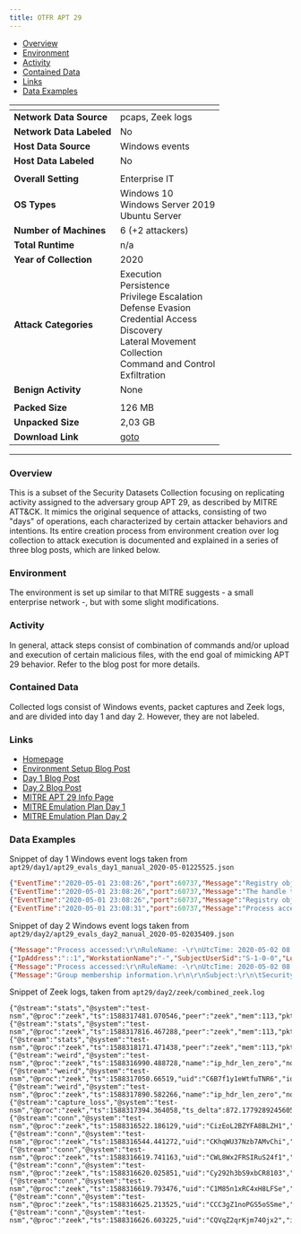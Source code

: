 ```yaml
---
title: OTFR APT 29
---
```


- [Overview](#overview)
- [Environment](#environment)
- [Activity](#activity)
- [Contained Data](#contained-data)
- [Links](#links)
- [Data Examples](#data-examples)

| <!-- -->                 | <!-- -->                                                                                                                                                                                |
|--------------------------|-----------------------------------------------------------------------------------------------------------------------------------------------------------------------------------------|
| **Network Data Source**  | pcaps, Zeek logs                                                                                                                                                                        |
| **Network Data Labeled** | No                                                                                                                                                                                      |
| **Host Data Source**     | Windows events                                                                                                                                                                          |
| **Host Data Labeled**    | No                                                                                                                                                                                      |
|                          |                                                                                                                                                                                         |
| **Overall Setting**      | Enterprise IT                                                                                                                                                                           |
| **OS Types**             | Windows 10<br/>Windows Server 2019<br/>Ubuntu Server                                                                                                                                    |
| **Number of Machines**   | 6 (+2 attackers)                                                                                                                                                                        |
| **Total Runtime**        | n/a                                                                                                                                                                                     |
| **Year of Collection**   | 2020                                                                                                                                                                                    |
| **Attack Categories**    | Execution<br/>Persistence<br/>Privilege Escalation<br/>Defense Evasion<br/>Credential Access<br/>Discovery<br/>Lateral Movement<br/>Collection<br/>Command and Control<br/>Exfiltration |
| **Benign Activity**      | None                                                                                                                                                                                    |
|                          |                                                                                                                                                                                         |
| **Packed Size**          | 126 MB                                                                                                                                                                                  |
| **Unpacked Size**        | 2,03 GB                                                                                                                                                                                 |
| **Download Link**        | [goto](https://github.com/OTRF/Security-Datasets/tree/master/datasets/compound/apt29)                                                                                                   |

***

### Overview

This is a subset of the Security Datasets Collection focusing on replicating activity assigned to the adversary group
APT 29, as described by MITRE ATT&CK.
It mimics the original sequence of attacks, consisting of two "days" of operations, each characterized by certain
attacker behaviors and intentions.
Its entire creation process from environment creation over log collection to attack execution is documented and
explained in a series of three blog posts, which are linked below.

### Environment

The environment is set up similar to that MITRE suggests - a small enterprise network -, but with some slight
modifications.

### Activity

In general, attack steps consist of combination of commands and/or upload and execution of certain malicious files, with
the end goal of mimicking APT 29 behavior.
Refer to the blog post for more details.

### Contained Data

Collected logs consist of Windows events, packet captures and Zeek logs, and are divided into day 1 and day 2.
However, they are not labeled.

### Links

- [Homepage](https://github.com/OTRF/Security-Datasets/tree/master/datasets/compound/apt29)
- [Environment Setup Blog Post](https://medium.com/threat-hunters-forge/mordor-labs-part-1-deploying-att-ck-apt29-evals-environments-via-arm-templates-to-create-1c6c4bc32c9a)
- [Day 1 Blog Post](https://medium.com/threat-hunters-forge/mordor-labs-part-2-executing-att-ck-apt29-evals-emulation-plan-day1-17fae7a81229)
- [Day 2 Blog Post](https://medium.com/threat-hunters-forge/mordor-labs-part-3-executing-att-ck-apt29-evaluations-emulation-plan-day2-417cadc2a337)
- [MITRE APT 29 Info Page](https://attackevals.mitre-engenuity.org/enterprise/apt29/)
- [MITRE Emulation Plan Day 1](https://github.com/mitre-attack/attack-arsenal/tree/master/adversary_emulation/APT29/Emulation_Plan/Day%201)
- [MITRE Emulation Plan Day 2](https://github.com/mitre-attack/attack-arsenal/tree/master/adversary_emulation/APT29/Emulation_Plan/Day%202)

### Data Examples

Snippet of day 1 Windows event logs taken from `apt29/day1/apt29_evals_day1_manual_2020-05-01225525.json`

```json
{"EventTime":"2020-05-01 23:08:26","port":60737,"Message":"Registry object added or deleted:\r\nRuleName: -\r\nEventType: CreateKey\r\nUtcTime: 2020-05-02 03:08:26.457\r\nProcessGuid: {47ab858c-e374-5eac-d803-000000000400}\r\nProcessId: 3852\r\nImage: C:\\windows\\system32\\WindowsPowerShell\\v1.0\\powershell.exe\r\nTargetObject: HKU\\S-1-5-21-1830255721-3727074217-2423397540-1107\\Software\\Microsoft\\SystemCertificates\\Disallowed","SourceModuleName":"eventlog","EventID":12,"tags":["mordorDataset"],"@version":"1","SourceName":"Microsoft-Windows-Sysmon","AccountType":"User","host":"wec.internal.cloudapp.net","Task":12,"ThreadID":4588,"TargetObject":"HKU\\S-1-5-21-1830255721-3727074217-2423397540-1107\\Software\\Microsoft\\SystemCertificates\\Disallowed","EventReceivedTime":"2020-05-01 23:08:32","Domain":"NT AUTHORITY","UtcTime":"2020-05-02 03:08:26.457","Keywords":-9223372036854775808,"RecordNumber":378531,"SourceModuleType":"im_msvistalog","@timestamp":"2020-05-02T03:08:32.631Z","SeverityValue":2,"Version":2,"OpcodeValue":0,"Severity":"INFO","Channel":"Microsoft-Windows-Sysmon/Operational","AccountName":"SYSTEM","ProcessGuid":"{47ab858c-e374-5eac-d803-000000000400}","Image":"C:\\windows\\system32\\WindowsPowerShell\\v1.0\\powershell.exe","EventType":"INFO","UserID":"S-1-5-18","ProcessId":"3852","Hostname":"SCRANTON.dmevals.local","RuleName":"-","ExecutionProcessID":3484,"ProviderGuid":"{5770385F-C22A-43E0-BF4C-06F5698FFBD9}"}
{"EventTime":"2020-05-01 23:08:26","port":60737,"Message":"The handle to an object was closed.\r\n\r\nSubject :\r\n\tSecurity ID:\t\tS-1-5-21-1830255721-3727074217-2423397540-1107\r\n\tAccount Name:\t\tpbeesly\r\n\tAccount Domain:\t\tDMEVALS\r\n\tLogon ID:\t\t0x372E81\r\n\r\nObject:\r\n\tObject Server:\t\tSecurity\r\n\tHandle ID:\t\t0x14fc\r\n\r\nProcess Information:\r\n\tProcess ID:\t\t0xf0c\r\n\tProcess Name:\t\tC:\\Windows\\System32\\WindowsPowerShell\\v1.0\\powershell.exe","Opcode":"Info","EventID":4658,"SourceModuleName":"eventlog","tags":["mordorDataset"],"@version":"1","SourceName":"Microsoft-Windows-Security-Auditing","SubjectLogonId":"0x372e81","host":"wec.internal.cloudapp.net","Task":12801,"ThreadID":6568,"EventReceivedTime":"2020-05-01 23:08:32","ObjectServer":"Security","ProcessName":"C:\\Windows\\System32\\WindowsPowerShell\\v1.0\\powershell.exe","HandleId":"0x14fc","Category":"Registry","Keywords":-9214364837600034816,"RecordNumber":79323,"SourceModuleType":"im_msvistalog","@timestamp":"2020-05-02T03:08:32.631Z","SeverityValue":2,"Version":0,"OpcodeValue":0,"SubjectUserSid":"S-1-5-21-1830255721-3727074217-2423397540-1107","Severity":"INFO","Channel":"Security","SubjectUserName":"pbeesly","SubjectDomainName":"DMEVALS","EventType":"AUDIT_SUCCESS","ProcessId":"0xf0c","Hostname":"SCRANTON.dmevals.local","ExecutionProcessID":4,"ProviderGuid":"{54849625-5478-4994-A5BA-3E3B0328C30D}"}
{"EventTime":"2020-05-01 23:08:26","port":60737,"Message":"Registry object added or deleted:\r\nRuleName: -\r\nEventType: CreateKey\r\nUtcTime: 2020-05-02 03:08:26.457\r\nProcessGuid: {47ab858c-e374-5eac-d803-000000000400}\r\nProcessId: 3852\r\nImage: C:\\windows\\system32\\WindowsPowerShell\\v1.0\\powershell.exe\r\nTargetObject: HKU\\S-1-5-21-1830255721-3727074217-2423397540-1107\\Software\\Microsoft\\SystemCertificates\\Disallowed\\Certificates","SourceModuleName":"eventlog","EventID":12,"tags":["mordorDataset"],"@version":"1","SourceName":"Microsoft-Windows-Sysmon","AccountType":"User","host":"wec.internal.cloudapp.net","Task":12,"ThreadID":4588,"TargetObject":"HKU\\S-1-5-21-1830255721-3727074217-2423397540-1107\\Software\\Microsoft\\SystemCertificates\\Disallowed\\Certificates","EventReceivedTime":"2020-05-01 23:08:32","Domain":"NT AUTHORITY","UtcTime":"2020-05-02 03:08:26.457","Keywords":-9223372036854775808,"RecordNumber":378532,"SourceModuleType":"im_msvistalog","@timestamp":"2020-05-02T03:08:32.632Z","SeverityValue":2,"Version":2,"OpcodeValue":0,"Severity":"INFO","Channel":"Microsoft-Windows-Sysmon/Operational","AccountName":"SYSTEM","ProcessGuid":"{47ab858c-e374-5eac-d803-000000000400}","Image":"C:\\windows\\system32\\WindowsPowerShell\\v1.0\\powershell.exe","EventType":"INFO","UserID":"S-1-5-18","ProcessId":"3852","Hostname":"SCRANTON.dmevals.local","RuleName":"-","ExecutionProcessID":3484,"ProviderGuid":"{5770385F-C22A-43E0-BF4C-06F5698FFBD9}"}
{"EventTime":"2020-05-01 23:08:31","port":60737,"Message":"Process accessed:\r\nRuleName: -\r\nUtcTime: 2020-05-02 03:08:31.159\r\nSourceProcessGUID: {5aa8ec29-cadb-5eac-2d00-000000000400}\r\nSourceProcessId: 1844\r\nSourceThreadId: 3156\r\nSourceImage: C:\\windows\\system32\\svchost.exe\r\nTargetProcessGUID: {5aa8ec29-cae0-5eac-5500-000000000400}\r\nTargetProcessId: 3520\r\nTargetImage: C:\\windows\\system32\\svchost.exe\r\nGrantedAccess: 0x1000\r\nCallTrace: C:\\windows\\SYSTEM32\\ntdll.dll+9c584|C:\\windows\\System32\\KERNELBASE.dll+2732e|c:\\windows\\system32\\fwbase.dll+3b35|c:\\windows\\system32\\fwbase.dll+3a89|c:\\windows\\system32\\mpssvc.dll+b907|c:\\windows\\system32\\mpssvc.dll+b75b|c:\\windows\\system32\\mpssvc.dll+e1c2|C:\\windows\\System32\\RPCRT4.dll+76953|C:\\windows\\System32\\RPCRT4.dll+da036|C:\\windows\\System32\\RPCRT4.dll+37a4c|C:\\windows\\System32\\RPCRT4.dll+548c8|C:\\windows\\System32\\RPCRT4.dll+2c921|C:\\windows\\System32\\RPCRT4.dll+2c1db|C:\\windows\\System32\\RPCRT4.dll+1a86f|C:\\windows\\System32\\RPCRT4.dll+19d1a|C:\\windows\\System32\\RPCRT4.dll+19301|C:\\windows\\System32\\RPCRT4.dll+18d6e|C:\\windows\\System32\\RPCRT4.dll+169a5|C:\\windows\\SYSTEM32\\ntdll.dll+3346d|C:\\windows\\SYSTEM32\\ntdll.dll+341c2|C:\\windows\\System32\\KERNEL32.DLL+17bd4|C:\\windows\\SYSTEM32\\ntdll.dll+6ced1","SourceThreadId":"3156","EventID":10,"TargetProcessId":"3520","SourceModuleName":"eventlog","tags":["mordorDataset"],"@version":"1","SourceImage":"C:\\windows\\system32\\svchost.exe","SourceName":"Microsoft-Windows-Sysmon","AccountType":"User","TargetImage":"C:\\windows\\system32\\svchost.exe","host":"wec.internal.cloudapp.net","Task":10,"ThreadID":4224,"EventReceivedTime":"2020-05-01 23:08:32","CallTrace":"C:\\windows\\SYSTEM32\\ntdll.dll+9c584|C:\\windows\\System32\\KERNELBASE.dll+2732e|c:\\windows\\system32\\fwbase.dll+3b35|c:\\windows\\system32\\fwbase.dll+3a89|c:\\windows\\system32\\mpssvc.dll+b907|c:\\windows\\system32\\mpssvc.dll+b75b|c:\\windows\\system32\\mpssvc.dll+e1c2|C:\\windows\\System32\\RPCRT4.dll+76953|C:\\windows\\System32\\RPCRT4.dll+da036|C:\\windows\\System32\\RPCRT4.dll+37a4c|C:\\windows\\System32\\RPCRT4.dll+548c8|C:\\windows\\System32\\RPCRT4.dll+2c921|C:\\windows\\System32\\RPCRT4.dll+2c1db|C:\\windows\\System32\\RPCRT4.dll+1a86f|C:\\windows\\System32\\RPCRT4.dll+19d1a|C:\\windows\\System32\\RPCRT4.dll+19301|C:\\windows\\System32\\RPCRT4.dll+18d6e|C:\\windows\\System32\\RPCRT4.dll+169a5|C:\\windows\\SYSTEM32\\ntdll.dll+3346d|C:\\windows\\SYSTEM32\\ntdll.dll+341c2|C:\\windows\\System32\\KERNEL32.DLL+17bd4|C:\\windows\\SYSTEM32\\ntdll.dll+6ced1","Domain":"NT AUTHORITY","UtcTime":"2020-05-02 03:08:31.159","Keywords":-9223372036854775808,"RecordNumber":346121,"SourceProcessId":"1844","SourceModuleType":"im_msvistalog","@timestamp":"2020-05-02T03:08:32.632Z","SeverityValue":2,"Version":3,"OpcodeValue":0,"Severity":"INFO","Channel":"Microsoft-Windows-Sysmon/Operational","AccountName":"SYSTEM","GrantedAccess":"0x1000","SourceProcessGUID":"{5aa8ec29-cadb-5eac-2d00-000000000400}","EventType":"INFO","UserID":"S-1-5-18","TargetProcessGUID":"{5aa8ec29-cae0-5eac-5500-000000000400}","ProcessId":"1844","Hostname":"NASHUA.dmevals.local","RuleName":"-","ExecutionProcessID":3428,"ProviderGuid":"{5770385F-C22A-43E0-BF4C-06F5698FFBD9}"}
```

Snippet of day 2 Windows event logs taken from `apt29/day2/apt29_evals_day2_manual_2020-05-02035409.json`

```json
{"Message":"Process accessed:\r\nRuleName: -\r\nUtcTime: 2020-05-02 08:28:17.950\r\nSourceProcessGUID: {8320f18b-2b72-5ead-5e00-000000000500}\r\nSourceProcessId: 836\r\nSourceThreadId: 4208\r\nSourceImage: C:\\windows\\system32\\wbem\\wmiprvse.exe\r\nTargetProcessGUID: {8320f18b-2b6d-5ead-3c00-000000000500}\r\nTargetProcessId: 2576\r\nTargetImage: C:\\windows\\system32\\svchost.exe\r\nGrantedAccess: 0x1400\r\nCallTrace: C:\\windows\\SYSTEM32\\ntdll.dll+9c584|C:\\windows\\System32\\KERNELBASE.dll+2732e|C:\\windows\\system32\\wbem\\cimwin32.dll+11f23d|C:\\windows\\system32\\wbem\\cimwin32.dll+11e86c|C:\\windows\\system32\\wbem\\cimwin32.dll+4882b|C:\\windows\\SYSTEM32\\framedynos.dll+864b|C:\\windows\\system32\\wbem\\wmiprvse.exe+10a32|C:\\windows\\system32\\wbem\\wmiprvse.exe+106bb|C:\\windows\\System32\\RPCRT4.dll+76953|C:\\windows\\System32\\RPCRT4.dll+1364b|C:\\windows\\System32\\combase.dll+a2da2|C:\\windows\\System32\\RPCRT4.dll+59a7b|C:\\windows\\System32\\combase.dll+2f333|C:\\windows\\System32\\combase.dll+2f123|C:\\windows\\System32\\combase.dll+a5936|C:\\windows\\System32\\combase.dll+48a1a|C:\\windows\\System32\\combase.dll+a15ad|C:\\windows\\System32\\combase.dll+5736c|C:\\windows\\System32\\combase.dll+57bd1|C:\\windows\\System32\\combase.dll+59378|C:\\windows\\System32\\RPCRT4.dll+548c8|C:\\windows\\System32\\RPCRT4.dll+2c921|C:\\windows\\System32\\RPCRT4.dll+2c470|C:\\windows\\System32\\RPCRT4.dll+1a6bf","SourceThreadId":"4208","SourceImage":"C:\\windows\\system32\\wbem\\wmiprvse.exe","@version":"1","SourceProcessId":"836","EventType":"INFO","Channel":"Microsoft-Windows-Sysmon/Operational","GrantedAccess":"0x1400","ThreadID":3988,"UserID":"S-1-5-18","RecordNumber":1052807,"SeverityValue":2,"Severity":"INFO","TargetProcessGUID":"{8320f18b-2b6d-5ead-3c00-000000000500}","AccountName":"SYSTEM","tags":["mordorDataset"],"TargetImage":"C:\\windows\\system32\\svchost.exe","host":"wec.internal.cloudapp.net","SourceName":"Microsoft-Windows-Sysmon","UtcTime":"2020-05-02 08:28:17.950","RuleName":"-","SourceModuleName":"eventlog","EventID":10,"EventTime":"2020-05-02 04:28:17","port":64167,"@timestamp":"2020-05-02T08:28:18.690Z","Keywords":-9223372036854775808,"AccountType":"User","Version":3,"Domain":"NT AUTHORITY","CallTrace":"C:\\windows\\SYSTEM32\\ntdll.dll+9c584|C:\\windows\\System32\\KERNELBASE.dll+2732e|C:\\windows\\system32\\wbem\\cimwin32.dll+11f23d|C:\\windows\\system32\\wbem\\cimwin32.dll+11e86c|C:\\windows\\system32\\wbem\\cimwin32.dll+4882b|C:\\windows\\SYSTEM32\\framedynos.dll+864b|C:\\windows\\system32\\wbem\\wmiprvse.exe+10a32|C:\\windows\\system32\\wbem\\wmiprvse.exe+106bb|C:\\windows\\System32\\RPCRT4.dll+76953|C:\\windows\\System32\\RPCRT4.dll+1364b|C:\\windows\\System32\\combase.dll+a2da2|C:\\windows\\System32\\RPCRT4.dll+59a7b|C:\\windows\\System32\\combase.dll+2f333|C:\\windows\\System32\\combase.dll+2f123|C:\\windows\\System32\\combase.dll+a5936|C:\\windows\\System32\\combase.dll+48a1a|C:\\windows\\System32\\combase.dll+a15ad|C:\\windows\\System32\\combase.dll+5736c|C:\\windows\\System32\\combase.dll+57bd1|C:\\windows\\System32\\combase.dll+59378|C:\\windows\\System32\\RPCRT4.dll+548c8|C:\\windows\\System32\\RPCRT4.dll+2c921|C:\\windows\\System32\\RPCRT4.dll+2c470|C:\\windows\\System32\\RPCRT4.dll+1a6bf","EventReceivedTime":"2020-05-02 04:28:18","ProviderGuid":"{5770385F-C22A-43E0-BF4C-06F5698FFBD9}","SourceProcessGUID":"{8320f18b-2b72-5ead-5e00-000000000500}","TargetProcessId":"2576","SourceModuleType":"im_msvistalog","ProcessId":"836","ExecutionProcessID":3172,"Task":10,"Hostname":"UTICA.dmevals.local","OpcodeValue":0}
{"IpAddress":"::1","WorkstationName":"-","SubjectUserSid":"S-1-0-0","LogonGuid":"{2ba297e5-dc7d-4ecc-ae18-902150aef9d9}","ThreadID":3324,"RecordNumber":210355,"tags":["mordorDataset"],"host":"wec.internal.cloudapp.net","SourceName":"Microsoft-Windows-Security-Auditing","LogonProcessName":"Kerberos","IpPort":"63460","RestrictedAdminMode":"-","KeyLength":"0","EventTime":"2020-05-02 04:28:17","port":64167,"@timestamp":"2020-05-02T08:28:18.690Z","Keywords":-9214364837600034816,"TargetLogonId":"0x7e0b50","LogonType":"3","ProviderGuid":"{54849625-5478-4994-A5BA-3E3B0328C30D}","SubjectLogonId":"0x0","ExecutionProcessID":708,"Hostname":"NEWYORK.dmevals.local","Message":"An account was successfully logged on.\r\n\r\nSubject:\r\n\tSecurity ID:\t\tS-1-0-0\r\n\tAccount Name:\t\t-\r\n\tAccount Domain:\t\t-\r\n\tLogon ID:\t\t0x0\r\n\r\nLogon Information:\r\n\tLogon Type:\t\t3\r\n\tRestricted Admin Mode:\t-\r\n\tVirtual Account:\t\tNo\r\n\tElevated Token:\t\tYes\r\n\r\nImpersonation Level:\t\tImpersonation\r\n\r\nNew Logon:\r\n\tSecurity ID:\t\tS-1-5-18\r\n\tAccount Name:\t\tNEWYORK$\r\n\tAccount Domain:\t\tDMEVALS.LOCAL\r\n\tLogon ID:\t\t0x7E0B50\r\n\tLinked Logon ID:\t\t0x0\r\n\tNetwork Account Name:\t-\r\n\tNetwork Account Domain:\t-\r\n\tLogon GUID:\t\t{2ba297e5-dc7d-4ecc-ae18-902150aef9d9}\r\n\r\nProcess Information:\r\n\tProcess ID:\t\t0x0\r\n\tProcess Name:\t\t-\r\n\r\nNetwork Information:\r\n\tWorkstation Name:\t-\r\n\tSource Network Address:\t::1\r\n\tSource Port:\t\t63460\r\n\r\nDetailed Authentication Information:\r\n\tLogon Process:\t\tKerberos\r\n\tAuthentication Package:\tKerberos\r\n\tTransited Services:\t-\r\n\tPackage Name (NTLM only):\t-\r\n\tKey Length:\t\t0\r\n\r\nThis event is generated when a logon session is created. It is generated on the computer that was accessed.\r\n\r\nThe subject fields indicate the account on the local system which requested the logon. This is most commonly a service such as the Server service, or a local process such as Winlogon.exe or Services.exe.\r\n\r\nThe logon type field indicates the kind of logon that occurred. The most common types are 2 (interactive) and 3 (network).\r\n\r\nThe New Logon fields indicate the account for whom the new logon was created, i.e. the account that was logged on.\r\n\r\nThe network fields indicate where a remote logon request originated. Workstation name is not always available and may be left blank in some cases.\r\n\r\nThe impersonation level field indicates the extent to which a process in the logon session can impersonate.\r\n\r\nThe authentication information fields provide detailed information about this specific logon request.\r\n\t- Logon GUID is a unique identifier that can be used to correlate this event with a KDC event.\r\n\t- Transited services indicate which intermediate services have participated in this logon request.\r\n\t- Package name indicates which sub-protocol was used among the NTLM protocols.\r\n\t- Key length indicates the length of the generated session key. This will be 0 if no session key was requested.","ImpersonationLevel":"%%1833","@version":"1","AuthenticationPackageName":"Kerberos","EventType":"AUDIT_SUCCESS","Channel":"Security","ProcessName":"-","TransmittedServices":"-","LmPackageName":"-","SeverityValue":2,"Severity":"INFO","SubjectUserName":"-","SubjectDomainName":"-","SourceModuleName":"eventlog","TargetUserSid":"S-1-5-18","EventID":4624,"Category":"Logon","TargetDomainName":"DMEVALS.LOCAL","ProcessId":"0x0","ElevatedToken":"%%1842","SourceModuleType":"im_msvistalog","EventReceivedTime":"2020-05-02 04:28:18","Version":2,"TargetUserName":"NEWYORK$","TargetOutboundUserName":"-","VirtualAccount":"%%1843","TargetOutboundDomainName":"-","Opcode":"Info","Task":12544,"OpcodeValue":0,"TargetLinkedLogonId":"0x0"}
{"Message":"Process accessed:\r\nRuleName: -\r\nUtcTime: 2020-05-02 08:28:17.950\r\nSourceProcessGUID: {8320f18b-2b72-5ead-5e00-000000000500}\r\nSourceProcessId: 836\r\nSourceThreadId: 4208\r\nSourceImage: C:\\windows\\system32\\wbem\\wmiprvse.exe\r\nTargetProcessGUID: {8320f18b-2b6d-5ead-3e00-000000000500}\r\nTargetProcessId: 2624\r\nTargetImage: C:\\windows\\system32\\svchost.exe\r\nGrantedAccess: 0x1400\r\nCallTrace: C:\\windows\\SYSTEM32\\ntdll.dll+9c584|C:\\windows\\System32\\KERNELBASE.dll+2732e|C:\\windows\\system32\\wbem\\cimwin32.dll+11f23d|C:\\windows\\system32\\wbem\\cimwin32.dll+11e86c|C:\\windows\\system32\\wbem\\cimwin32.dll+4882b|C:\\windows\\SYSTEM32\\framedynos.dll+864b|C:\\windows\\system32\\wbem\\wmiprvse.exe+10a32|C:\\windows\\system32\\wbem\\wmiprvse.exe+106bb|C:\\windows\\System32\\RPCRT4.dll+76953|C:\\windows\\System32\\RPCRT4.dll+1364b|C:\\windows\\System32\\combase.dll+a2da2|C:\\windows\\System32\\RPCRT4.dll+59a7b|C:\\windows\\System32\\combase.dll+2f333|C:\\windows\\System32\\combase.dll+2f123|C:\\windows\\System32\\combase.dll+a5936|C:\\windows\\System32\\combase.dll+48a1a|C:\\windows\\System32\\combase.dll+a15ad|C:\\windows\\System32\\combase.dll+5736c|C:\\windows\\System32\\combase.dll+57bd1|C:\\windows\\System32\\combase.dll+59378|C:\\windows\\System32\\RPCRT4.dll+548c8|C:\\windows\\System32\\RPCRT4.dll+2c921|C:\\windows\\System32\\RPCRT4.dll+2c470|C:\\windows\\System32\\RPCRT4.dll+1a6bf","SourceThreadId":"4208","SourceImage":"C:\\windows\\system32\\wbem\\wmiprvse.exe","@version":"1","SourceProcessId":"836","EventType":"INFO","Channel":"Microsoft-Windows-Sysmon/Operational","GrantedAccess":"0x1400","ThreadID":3988,"UserID":"S-1-5-18","RecordNumber":1052808,"SeverityValue":2,"Severity":"INFO","TargetProcessGUID":"{8320f18b-2b6d-5ead-3e00-000000000500}","AccountName":"SYSTEM","tags":["mordorDataset"],"TargetImage":"C:\\windows\\system32\\svchost.exe","host":"wec.internal.cloudapp.net","SourceName":"Microsoft-Windows-Sysmon","UtcTime":"2020-05-02 08:28:17.950","RuleName":"-","SourceModuleName":"eventlog","EventID":10,"EventTime":"2020-05-02 04:28:17","port":64167,"@timestamp":"2020-05-02T08:28:18.690Z","Keywords":-9223372036854775808,"AccountType":"User","Version":3,"Domain":"NT AUTHORITY","CallTrace":"C:\\windows\\SYSTEM32\\ntdll.dll+9c584|C:\\windows\\System32\\KERNELBASE.dll+2732e|C:\\windows\\system32\\wbem\\cimwin32.dll+11f23d|C:\\windows\\system32\\wbem\\cimwin32.dll+11e86c|C:\\windows\\system32\\wbem\\cimwin32.dll+4882b|C:\\windows\\SYSTEM32\\framedynos.dll+864b|C:\\windows\\system32\\wbem\\wmiprvse.exe+10a32|C:\\windows\\system32\\wbem\\wmiprvse.exe+106bb|C:\\windows\\System32\\RPCRT4.dll+76953|C:\\windows\\System32\\RPCRT4.dll+1364b|C:\\windows\\System32\\combase.dll+a2da2|C:\\windows\\System32\\RPCRT4.dll+59a7b|C:\\windows\\System32\\combase.dll+2f333|C:\\windows\\System32\\combase.dll+2f123|C:\\windows\\System32\\combase.dll+a5936|C:\\windows\\System32\\combase.dll+48a1a|C:\\windows\\System32\\combase.dll+a15ad|C:\\windows\\System32\\combase.dll+5736c|C:\\windows\\System32\\combase.dll+57bd1|C:\\windows\\System32\\combase.dll+59378|C:\\windows\\System32\\RPCRT4.dll+548c8|C:\\windows\\System32\\RPCRT4.dll+2c921|C:\\windows\\System32\\RPCRT4.dll+2c470|C:\\windows\\System32\\RPCRT4.dll+1a6bf","EventReceivedTime":"2020-05-02 04:28:18","ProviderGuid":"{5770385F-C22A-43E0-BF4C-06F5698FFBD9}","SourceProcessGUID":"{8320f18b-2b72-5ead-5e00-000000000500}","TargetProcessId":"2624","SourceModuleType":"im_msvistalog","ProcessId":"836","ExecutionProcessID":3172,"Task":10,"Hostname":"UTICA.dmevals.local","OpcodeValue":0}
{"Message":"Group membership information.\r\n\r\nSubject:\r\n\tSecurity ID:\t\tS-1-0-0\r\n\tAccount Name:\t\t-\r\n\tAccount Domain:\t\t-\r\n\tLogon ID:\t\t0x0\r\n\r\nLogon Type:\t\t\t3\r\n\r\nNew Logon:\r\n\tSecurity ID:\t\tS-1-5-18\r\n\tAccount Name:\t\tNEWYORK$\r\n\tAccount Domain:\t\tDMEVALS.LOCAL\r\n\tLogon ID:\t\t0x7E0B50\r\n\r\nEvent in sequence:\t\t1 of 1\r\n\r\nGroup Membership:\t\t\t\r\n\t\t%{S-1-5-32-544}\r\n\t\t%{S-1-1-0}\r\n\t\t%{S-1-5-32-554}\r\n\t\t%{S-1-5-32-545}\r\n\t\t%{S-1-5-32-555}\r\n\t\t%{S-1-5-32-560}\r\n\t\t%{S-1-5-2}\r\n\t\t%{S-1-5-11}\r\n\t\t%{S-1-5-15}\r\n\t\t%{S-1-5-21-1719095684-3458891352-3955206944-1000}\r\n\t\t%{S-1-5-21-1719095684-3458891352-3955206944-516}\r\n\t\t%{S-1-5-9}\r\n\t\t%{S-1-18-1}\r\n\t\t%{S-1-5-21-1719095684-3458891352-3955206944-572}\r\n\t\t%{S-1-16-16384}\r\n\r\nThe subject fields indicate the account on the local system which requested the logon. This is most commonly a service such as the Server service, or a local process such as Winlogon.exe or Services.exe.\r\n\r\nThe logon type field indicates the kind of logon that occurred. The most common types are 2 (interactive) and 3 (network).\r\n\r\nThe New Logon fields indicate the account for whom the new logon was created, i.e. the account that was logged on.\r\n\r\nThis event is generated when the Audit Group Membership subcategory is configured.  The Logon ID field can be used to correlate this event with the corresponding user logon event as well as to any other security audit events generated during this logon session.","Opcode":"Info","GroupMembership":"\r\n\t\t%{S-1-5-32-544}\r\n\t\t%{S-1-1-0}\r\n\t\t%{S-1-5-32-554}\r\n\t\t%{S-1-5-32-545}\r\n\t\t%{S-1-5-32-555}\r\n\t\t%{S-1-5-32-560}\r\n\t\t%{S-1-5-2}\r\n\t\t%{S-1-5-11}\r\n\t\t%{S-1-5-15}\r\n\t\t%{S-1-5-21-1719095684-3458891352-3955206944-1000}\r\n\t\t%{S-1-5-21-1719095684-3458891352-3955206944-516}\r\n\t\t%{S-1-5-9}\r\n\t\t%{S-1-18-1}\r\n\t\t%{S-1-5-21-1719095684-3458891352-3955206944-572}\r\n\t\t%{S-1-16-16384}","@version":"1","EventIdx":"1","EventCountTotal":"1","SubjectUserSid":"S-1-0-0","EventType":"AUDIT_SUCCESS","Channel":"Security","ThreadID":3324,"RecordNumber":210356,"SeverityValue":2,"Severity":"INFO","SubjectUserName":"-","SubjectDomainName":"-","tags":["mordorDataset"],"host":"wec.internal.cloudapp.net","SourceName":"Microsoft-Windows-Security-Auditing","SourceModuleName":"eventlog","TargetUserSid":"S-1-5-18","EventID":4627,"Category":"Group Membership","EventTime":"2020-05-02 04:28:17","port":64167,"@timestamp":"2020-05-02T08:28:18.691Z","Keywords":-9214364837600034816,"TargetDomainName":"DMEVALS.LOCAL","Version":0,"TargetLogonId":"0x7e0b50","LogonType":"3","EventReceivedTime":"2020-05-02 04:28:18","ProviderGuid":"{54849625-5478-4994-A5BA-3E3B0328C30D}","SubjectLogonId":"0x0","TargetUserName":"NEWYORK$","SourceModuleType":"im_msvistalog","ExecutionProcessID":708,"Task":12554,"Hostname":"NEWYORK.dmevals.local","OpcodeValue":0}
```

Snippet of Zeek logs, taken from `apt29/day2/zeek/combined_zeek.log`

```
{"@stream":"stats","@system":"test-nsm","@proc":"zeek","ts":1588317481.070546,"peer":"zeek","mem":113,"pkts_proc":305,"bytes_recv":82421,"events_proc":508,"events_queued":498,"active_tcp_conns":0,"active_udp_conns":1,"active_icmp_conns":0,"tcp_conns":7,"udp_conns":12,"icmp_conns":0,"timers":339,"active_timers":39,"files":0,"active_files":0,"dns_requests":0,"active_dns_requests":0,"reassem_tcp_size":0,"reassem_file_size":0,"reassem_frag_size":0,"reassem_unknown_size":0}
{"@stream":"stats","@system":"test-nsm","@proc":"zeek","ts":1588317816.467288,"peer":"zeek","mem":113,"pkts_proc":7,"bytes_recv":860,"events_proc":32,"events_queued":37,"active_tcp_conns":0,"active_udp_conns":1,"active_icmp_conns":0,"tcp_conns":0,"udp_conns":3,"icmp_conns":0,"timers":98,"active_timers":37,"files":0,"active_files":0,"dns_requests":0,"active_dns_requests":0,"reassem_tcp_size":0,"reassem_file_size":0,"reassem_frag_size":0,"reassem_unknown_size":0}
{"@stream":"stats","@system":"test-nsm","@proc":"zeek","ts":1588318171.471438,"peer":"zeek","mem":113,"pkts_proc":27,"bytes_recv":7562,"events_proc":67,"events_queued":62,"active_tcp_conns":1,"active_udp_conns":0,"active_icmp_conns":0,"tcp_conns":2,"udp_conns":1,"icmp_conns":0,"timers":106,"active_timers":39,"files":0,"active_files":0,"dns_requests":0,"active_dns_requests":0,"reassem_tcp_size":0,"reassem_file_size":0,"reassem_frag_size":0,"reassem_unknown_size":0}
{"@stream":"weird","@system":"test-nsm","@proc":"zeek","ts":1588316990.488728,"name":"ip_hdr_len_zero","notice":false,"peer":"zeek"}
{"@stream":"weird","@system":"test-nsm","@proc":"zeek","ts":1588317050.66519,"uid":"C6B7f1y1eWtfuTNR6","id_orig_h":"10.0.1.4","id_orig_p":55605,"id_resp_h":"10.0.0.4","id_resp_p":49667,"name":"unknown_dce_rpc_auth_type","addl":"68","notice":false,"peer":"zeek"}
{"@stream":"weird","@system":"test-nsm","@proc":"zeek","ts":1588317890.582266,"name":"ip_hdr_len_zero","notice":false,"peer":"zeek"}
{"@stream":"capture_loss","@system":"test-nsm","@proc":"zeek","ts":1588317394.364058,"ts_delta":872.1779289245605,"peer":"zeek","gaps":29,"acks":1556,"percent_lost":1.8637532133676094}
{"@stream":"conn","@system":"test-nsm","@proc":"zeek","ts":1588316522.186129,"uid":"CizEoL2BZYFA8BLZH1","id_orig_h":"10.0.1.5","id_orig_p":60818,"id_resp_h":"10.0.0.4","id_resp_p":445,"proto":"tcp","service":"krb,smb,gssapi","duration":10.780650854110718,"orig_bytes":4000,"resp_bytes":1681,"conn_state":"RSTO","missed_bytes":0,"history":"ShADdaR","orig_pkts":12,"orig_ip_bytes":1307,"resp_pkts":10,"resp_ip_bytes":2093,"orig_l2_addr":"00:0d:3a:9a:33:1a","resp_l2_addr":"12:34:56:78:9a:bc"}
{"@stream":"conn","@system":"test-nsm","@proc":"zeek","ts":1588316544.441272,"uid":"CKhqWU37Nzb7AMvChi","id_orig_h":"10.0.1.5","id_orig_p":64801,"id_resp_h":"10.0.0.4","id_resp_p":53,"proto":"udp","service":"dns","duration":0.0014269351959228516,"orig_bytes":55,"resp_bytes":71,"conn_state":"SF","missed_bytes":0,"history":"Dd","orig_pkts":1,"orig_ip_bytes":83,"resp_pkts":1,"resp_ip_bytes":99,"orig_l2_addr":"00:0d:3a:9a:33:1a","resp_l2_addr":"12:34:56:78:9a:bc"}
{"@stream":"conn","@system":"test-nsm","@proc":"zeek","ts":1588316619.741163,"uid":"CWL8Wx2FRSIRuS24f1","id_orig_h":"10.0.1.5","id_orig_p":60839,"id_resp_h":"192.168.0.4","id_resp_p":443,"proto":"tcp","service":"ssl","duration":0.15779900550842285,"orig_bytes":358,"resp_bytes":5980,"conn_state":"SF","missed_bytes":0,"history":"ShADadfF","orig_pkts":9,"orig_ip_bytes":730,"resp_pkts":10,"resp_ip_bytes":6392,"orig_l2_addr":"00:0d:3a:9a:33:1a","resp_l2_addr":"12:34:56:78:9a:bc"}
{"@stream":"conn","@system":"test-nsm","@proc":"zeek","ts":1588316620.025851,"uid":"Cy292h3bS9xbCR8103","id_orig_h":"10.0.1.5","id_orig_p":60841,"id_resp_h":"192.168.0.4","id_resp_p":443,"proto":"tcp","service":"ssl","duration":0.08468794822692871,"orig_bytes":743,"resp_bytes":34095,"conn_state":"SF","missed_bytes":0,"history":"ShADadfF","orig_pkts":7,"orig_ip_bytes":1035,"resp_pkts":9,"resp_ip_bytes":34467,"orig_l2_addr":"00:0d:3a:9a:33:1a","resp_l2_addr":"12:34:56:78:9a:bc"}
{"@stream":"conn","@system":"test-nsm","@proc":"zeek","ts":1588316619.793476,"uid":"C1M85n1xRC4xH8LFSe","id_orig_h":"10.0.1.5","id_orig_p":55979,"id_resp_h":"10.0.0.4","id_resp_p":53,"proto":"udp","service":"dns","duration":0.06476283073425293,"orig_bytes":82,"resp_bytes":207,"conn_state":"SF","missed_bytes":0,"history":"Dd","orig_pkts":2,"orig_ip_bytes":138,"resp_pkts":1,"resp_ip_bytes":235,"orig_l2_addr":"00:0d:3a:9a:33:1a","resp_l2_addr":"12:34:56:78:9a:bc"}
{"@stream":"conn","@system":"test-nsm","@proc":"zeek","ts":1588316625.213525,"uid":"CCC3gZ1noPGS5oSSme","id_orig_h":"10.0.1.5","id_orig_p":60842,"id_resp_h":"192.168.0.4","id_resp_p":443,"proto":"tcp","service":"ssl","duration":0.07885193824768066,"orig_bytes":644,"resp_bytes":91162,"conn_state":"SF","missed_bytes":0,"history":"ShADadfF","orig_pkts":11,"orig_ip_bytes":1096,"resp_pkts":14,"resp_ip_bytes":91734,"orig_l2_addr":"00:0d:3a:9a:33:1a","resp_l2_addr":"12:34:56:78:9a:bc"}
{"@stream":"conn","@system":"test-nsm","@proc":"zeek","ts":1588316626.603225,"uid":"CQVqZ2qrKjm74Ojx2","id_orig_h":"10.0.1.5","id_orig_p":60843,"id_resp_h":"192.168.0.4","id_resp_p":443,"proto":"tcp","service":"ssl","duration":0.04291510581970215,"orig_bytes":2570,"resp_bytes":346,"conn_state":"SF","missed_bytes":0,"history":"ShADadfF","orig_pkts":7,"orig_ip_bytes":1005,"resp_pkts":8,"resp_ip_bytes":678,"orig_l2_addr":"00:0d:3a:9a:33:1a","resp_l2_addr":"12:34:56:78:9a:bc"}
```